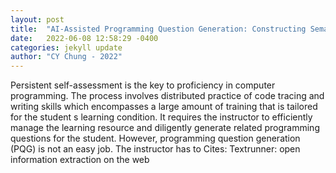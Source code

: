 ```yaml
---
layout: post
title:  "AI-Assisted Programming Question Generation: Constructing Semantic Networks of Programming Knowledge by Local Knowledge Graph and Abstract Syntax Tree"
date:   2022-06-08 12:58:29 -0400
categories: jekyll update
author: "CY Chung - 2022"
---
```

Persistent self-assessment is the key to proficiency in computer programming. The process involves distributed practice of code tracing and writing skills which encompasses a large amount of training that is tailored for the student s learning condition. It requires the instructor to efficiently manage the learning resource and diligently generate related programming questions for the student. However, programming question generation (PQG) is not an easy job. The instructor has to 
Cites: Textrunner: open information extraction on the web